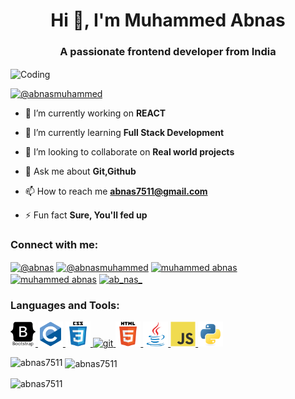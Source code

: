 <h1 align="center">Hi 👋, I'm Muhammed Abnas</h1>
<h3 align="center">A passionate frontend developer from India</h3>

<img align="center" alt="Coding" width="400" src="https://www.anaxinfotech.com/images/website.gif"/>


<p align="left"> <a href="https://twitter.com/@abnasmuhammed" target="blank"><img src="https://img.shields.io/twitter/follow/@abnasmuhammed?logo=twitter&style=for-the-badge" alt="@abnasmuhammed" /></a> </p>

- 🔭 I’m currently working on **REACT**

- 🌱 I’m currently learning **Full Stack Development**

- 👯 I’m looking to collaborate on **Real world projects**

- 💬 Ask me about **Git,Github**

- 📫 How to reach me **abnas7511@gmail.com**

- ⚡ Fun fact  **Sure, You'll fed up**

<h3 align="left">Connect with me:</h3>
<p align="left">
<a href="https://codepen.io/abnas" target="blank"><img align="center" src="https://raw.githubusercontent.com/rahuldkjain/github-profile-readme-generator/master/src/images/icons/Social/codepen.svg" alt="@abnas" height="30" width="40" /></a>
<a href="https://twitter.com/@abnasmuhammed" target="blank"><img align="center" src="https://raw.githubusercontent.com/rahuldkjain/github-profile-readme-generator/master/src/images/icons/Social/twitter.svg" alt="@abnasmuhammed" height="30" width="40" /></a>
<a href="https://www.linkedin.com/in/muhammed-abnas-561471244/" target="blank"><img align="center" src="https://raw.githubusercontent.com/rahuldkjain/github-profile-readme-generator/master/src/images/icons/Social/linked-in-alt.svg" alt="muhammed abnas" height="30" width="40" /></a>
<a href="https://www.facebook.com/muhammed.abnas.712/" target="blank"><img align="center" src="https://raw.githubusercontent.com/rahuldkjain/github-profile-readme-generator/master/src/images/icons/Social/facebook.svg" alt="muhammed abnas" height="30" width="40" /></a>
<a href="https://www.instagram.com/_ab_nas_/" target="blank"><img align="center" src="https://raw.githubusercontent.com/rahuldkjain/github-profile-readme-generator/master/src/images/icons/Social/instagram.svg" alt="ab_nas_" height="30" width="40" /></a>
</p>

<h3 align="left">Languages and Tools:</h3>
<p align="left"> <a href="https://getbootstrap.com" target="_blank" rel="noreferrer"> <img src="https://raw.githubusercontent.com/devicons/devicon/master/icons/bootstrap/bootstrap-plain-wordmark.svg" alt="bootstrap" width="40" height="40"/> </a> <a href="https://www.cprogramming.com/" target="_blank" rel="noreferrer"> <img src="https://raw.githubusercontent.com/devicons/devicon/master/icons/c/c-original.svg" alt="c" width="40" height="40"/> </a> <a href="https://www.w3schools.com/css/" target="_blank" rel="noreferrer"> <img src="https://raw.githubusercontent.com/devicons/devicon/master/icons/css3/css3-original-wordmark.svg" alt="css3" width="40" height="40"/> </a> <a href="https://git-scm.com/" target="_blank" rel="noreferrer"> <img src="https://www.vectorlogo.zone/logos/git-scm/git-scm-icon.svg" alt="git" width="40" height="40"/> </a> <a href="https://www.w3.org/html/" target="_blank" rel="noreferrer"> <img src="https://raw.githubusercontent.com/devicons/devicon/master/icons/html5/html5-original-wordmark.svg" alt="html5" width="40" height="40"/> </a> <a href="https://www.java.com" target="_blank" rel="noreferrer"> <img src="https://raw.githubusercontent.com/devicons/devicon/master/icons/java/java-original.svg" alt="java" width="40" height="40"/> </a> <a href="https://developer.mozilla.org/en-US/docs/Web/JavaScript" target="_blank" rel="noreferrer"> <img src="https://raw.githubusercontent.com/devicons/devicon/master/icons/javascript/javascript-original.svg" alt="javascript" width="40" height="40"/> </a> <a href="https://www.python.org" target="_blank" rel="noreferrer"> <img src="https://raw.githubusercontent.com/devicons/devicon/master/icons/python/python-original.svg" alt="python" width="40" height="40"/> </a> </p>

<p><img align="left" src="https://github-readme-stats.vercel.app/api/top-langs?username=abnas7511&show_icons=true&locale=en&layout=compact" alt="abnas7511" /></p>

<p>&nbsp;<img align="center" src="https://github-readme-stats.vercel.app/api?username=abnas7511&show_icons=true&locale=en" alt="abnas7511" /></p>

<p><img align="center" src="https://github-readme-streak-stats.herokuapp.com/?user=abnas7511&" alt="abnas7511" /></p>
